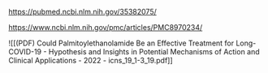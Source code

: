 
https://pubmed.ncbi.nlm.nih.gov/35382075/

https://www.ncbi.nlm.nih.gov/pmc/articles/PMC8970234/

![[(PDF) Could Palmitoylethanolamide Be an Effective Treatment for Long-COVID-19 - Hypothesis and Insights in Potential Mechanisms of Action and Clinical Applications - 2022 - icns_19_1-3_19.pdf]]
